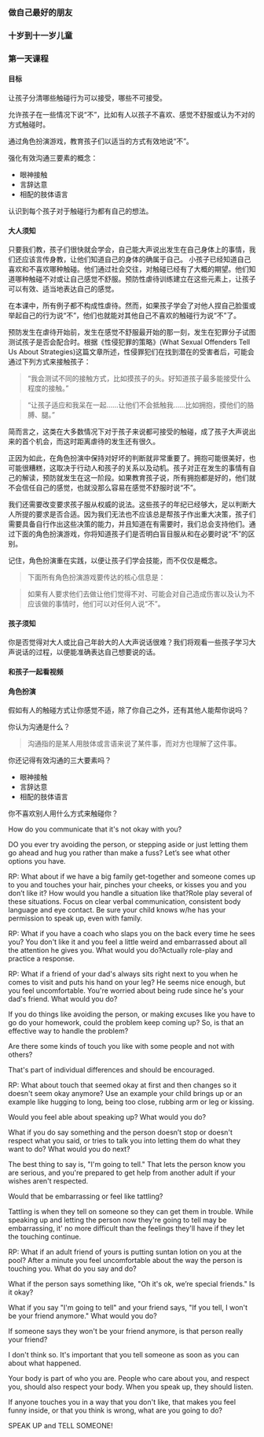 ### 做自己最好的朋友

### 十岁到十一岁儿童

### 第一天课程

#### 目标

让孩子分清哪些触碰行为可以接受，哪些不可接受。

允许孩子在一些情况下说“不”，比如有人以孩子不喜欢、感觉不舒服或认为不对的方式触碰时。

通过角色扮演游戏，教育孩子们以适当的方式有效地说“不”。

强化有效沟通三要素的概念：
* 眼神接触
* 言辞达意
* 相配的肢体语言

认识到每个孩子对于触碰行为都有自己的想法。

#### 大人须知

只要我们教，孩子们很快就会学会，自己能大声说出发生在自己身体上的事情，我们还应该言传身教，让他们知道自己的身体的确属于自己。 小孩子已经知道自己喜欢和不喜欢哪种触碰。他们通过社会交往，对触碰已经有了大概的期望。他们知道哪种触碰不对或让自己感觉不舒服。预防性虐待训练建立在这些元素上，让孩子可以有效、适当地表达自己的感觉。

在本课中，所有例子都不构成性虐待。然而，如果孩子学会了对他人捏自己脸蛋或举起自己的行为说“不”，他们也就能对其他自己不喜欢的触碰行为说“不”了。

预防发生在虐待开始前，发生在感觉不舒服最开始的那一刻，发生在犯罪分子试图测试孩子是否会配合时。根据《性侵犯罪的策略》(What Sexual Offenders Tell Us About Strategies)这篇文章所述，性侵罪犯们在找到潜在的受害者后，可能会通过下列方式来接触孩子：

> “我会测试不同的接触方式，比如摸孩子的头。好知道孩子最多能接受什么程度的接触。”

> “让孩子适应和我呆在一起……让他们不会抵触我……比如拥抱，摸他们的胳膊、腿。”

简而言之，这类在大多数情况下对于孩子来说都可接受的触碰，成了孩子大声说出来的首个机会，而这时距离虐待的发生还有很久。

正因为如此，在角色扮演中保持对好坏的判断就非常重要了。拥抱可能很美好，也可能很糟糕，这取决于行动人和孩子的关系以及动机。孩子对正在发生的事情有自己的解读，预防就发生在这一阶段。如果教育孩子说，所有拥抱都是好的，他们就不会信任自己的感觉，也就没那么容易在感觉不舒服时说“不”。

我们还需要改变要求孩子服从权威的说法。这些孩子的年纪已经够大，足以判断大人所提的要求是否合适。因为我们无法也不应该总是帮孩子作出重大决策，孩子们需要具备自行作出这些决策的能力，并且知道在有需要时，我们总会支持他们。通过下面的角色扮演游戏，你将知道孩子们是否明白盲目服从和在必要时说“不”的区别。

记住，角色扮演重在实践，以便让孩子们学会技能，而不仅仅是概念。

> 下面所有角色扮演游戏要传达的核心信息是：

> 如果有人要求他们去做让他们觉得不对、可能会对自己造成伤害以及认为不应该做的事情时，他们可以对任何人说“不”。

#### 孩子须知

你是否觉得对大人或比自己年龄大的人大声说话很难？我们将观看一些孩子学习大声说话的过程，以便能准确表达自己想要说的话。

#### 和孩子一起看视频

#### 角色扮演

假如有人的触碰方式让你感觉不适，除了你自己之外，还有其他人能帮你说吗？

你认为沟通是什么？

> 沟通指的是某人用肢体或言语来说了某件事，而对方也理解了这件事。

你还记得有效沟通的三大要素吗？

* 眼神接触
* 言辞达意
* 相配的肢体语言

你不喜欢别人用什么方式来触碰你？

How do you communicate that it's not okay with you?

DO you ever try avoiding the person, or stepping aside or just letting them go ahead and hug you rather than make a fuss? Let’s see what other options you have.

RP: What about if we have a big family get-together and someone comes up to you and touches your hair, pinches your cheeks, or kisses you and you don’t like it? How would you handle a situation like that?Role play several of these situations. Focus on clear verbal communication, consistent body language and eye contact. Be sure your child knows w/he has your permission to speak up, even with family.

RP: What if you have a coach who slaps you on the back every time he sees you? You don't like it and you feel a little weird and embarrassed about all the attention he gives you. What would you do?Actually role-play and practice a response.

RP: What if a friend of your dad's always sits right next to you when he comes to visit and puts his hand on your leg? He seems nice enough, but you feel uncomfortable. You're worried about being rude since he's your dad's friend. What would you do?

If you do things like avoiding the person, or making excuses like you have to go do your homework, could the problem keep coming up? So, is that an effective way to handle the problem?

Are there some kinds of touch you like with some people and not with others?

That's part of individual differences and should be encouraged.

RP: What about touch that seemed okay at first and then changes so it doesn't seem okay anymore? Use an example your child brings up or an example like hugging to long, being too close, rubbing arm or leg or kissing.

Would you feel able about speaking up? What would you do?

What if you do say something and the person doesn’t stop or doesn't respect what you said, or tries to talk you into letting them do what they want to do? What would you do next?

The best thing to say is, "I'm going to tell." That lets the person know you are serious, and you're prepared to get help from another adult if your wishes aren't respected.

Would that be embarrassing or feel like tattling?

Tattling is when they tell on someone so they can get them in trouble. While speaking up and letting the person now they're going to tell may be embarrassing, it' no more difficult than the feelings they'll have if they let the touching continue.

RP: What if an adult friend of yours is putting suntan lotion on you at the pool? After a minute you feel uncomfortable about the way the person is touching you. What do you say and do?

What if the person says something like, "Oh it's ok, we’re special friends." Is it okay?

What if you say "I'm going to tell" and your friend says, "If you tell, I won't be your friend anymore." What would you do?

If someone says they won't be your friend anymore, is that person really your friend?

I don't think so. It's important that you tell someone as soon as you can about what happened.

Your body is part of who you are. People who care about you, and respect you, should also respect your body. When you speak up, they should listen.

If anyone touches you in a way that you don't like, that makes you feel funny inside, or that you think is wrong, what are you going to do?

SPEAK UP and TELL SOMEONE!
